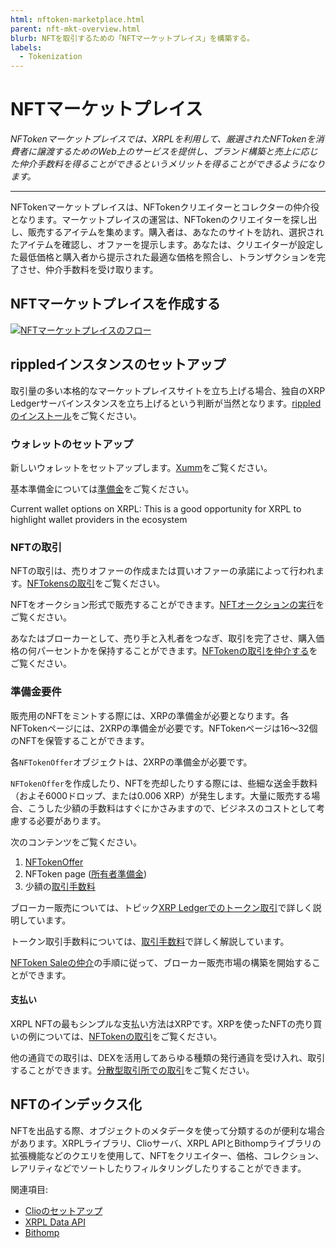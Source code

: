 ```yaml
---
html: nftoken-marketplace.html
parent: nft-mkt-overview.html
blurb: NFTを取引するための「NFTマーケットプレイス」を構築する。
labels:
  - Tokenization
---
```

# NFTマーケットプレイス

_NFTokenマーケットプレイスでは、XRPLを利用して、厳選されたNFTokenを消費者に譲渡するためのWeb上のサービスを提供し、ブランド構築と売上に応じた仲介手数料を得ることができるというメリットを得ることができるようになります。_

---

NFTokenマーケットプレイスは、NFTokenクリエイターとコレクターの仲介役となります。マーケットプレイスの運営は、NFTokenのクリエイターを探し出し、販売するアイテムを集めます。購入者は、あなたのサイトを訪れ、選択されたアイテムを確認し、オファーを提示します。あなたは、クリエイターが設定した最低価格と購入者から提示された最適な価格を照合し、トランザクションを完了させ、仲介手数料を受け取ります。

## NFTマーケットプレイスを作成する

[![NFTマーケットプレイスのフロー](/img/nft-mkt-marketplace.png "NFTマーケットプレイスのフロー")](/img/nft-mkt-marketplace.png)


## rippledインスタンスのセットアップ

取引量の多い本格的なマーケットプレイスサイトを立ち上げる場合、独自のXRP Ledgerサーバインスタンスを立ち上げるという判断が当然となります。[rippledのインストール](../../infrastructure/installation/index.md)をご覧ください。


### ウォレットのセットアップ

新しいウォレットをセットアップします。[Xumm](https://xumm.app/)をご覧ください。

基本準備金については[準備金](reserves.html#base-reserve-and-owner-reserve)をご覧ください。

Current wallet options on XRPL: This is a good opportunity for XRPL to highlight wallet providers in the ecosystem


### NFTの取引

NFTの取引は、売りオファーの作成または買いオファーの承諾によって行われます。[NFTokensの取引](../../../../tutorials/quickstart/transfer-nfts-using-javascript.md)をご覧ください。

NFTをオークション形式で販売することができます。[NFTオークションの実行](../../concepts/tokens/nfts/running-an-nft-auction.md)をご覧ください。

あなたはブローカーとして、売り手と入札者をつなぎ、取引を完了させ、購入価格の何パーセントかを保持することができます。[NFTokenの取引を仲介する](../../../../tutorials/quickstart/broker-an-nft-sale-using-javascript.md)をご覧ください。


### 準備金要件

販売用のNFTをミントする際には、XRPの準備金が必要となります。各NFTokenページには、2XRPの準備金が必要です。NFTokenページは16～32個のNFTを保管することができます。

各`NFTokenOffer`オブジェクトは、2XRPの準備金が必要です。

`NFTokenOffer`を作成したり、NFTを売却したりする際には、些細な送金手数料（およそ6000ドロップ、または0.006 XRP）が発生します。大量に販売する場合、こうした少額の手数料はすぐにかさみますので、ビジネスのコストとして考慮する必要があります。

次のコンテンツをご覧ください。

1. [NFTokenOffer](nft-reserve-requirements.html#nftokenoffer-reserve)
2. NFToken page ([所有者準備金](nft-reserve-requirements.html#owner-reserve))
3. 少額の[取引手数料](../../concepts/tokens/transfer-fees.md)


ブローカー販売については、トピック[XRP Ledgerでのトークン取引](../../concepts/tokens/nfts/trading.md)で詳しく説明しています。

トークン取引手数料については、[取引手数料](../../concepts/tokens/transfer-fees.md)で詳しく解説しています。

[NFToken Saleの仲介](../../../../tutorials/quickstart/broker-an-nft-sale-using-javascript.md)の手順に従って、ブローカー販売市場の構築を開始することができます。

#### 支払い

XRPL NFTの最もシンプルな支払い方法はXRPです。XRPを使ったNFTの売り買いの例については、[NFTokenの取引](../../../../tutorials/quickstart/transfer-nfts-using-javascript.md)をご覧ください。

他の通貨での取引は、DEXを活用してあらゆる種類の発行通貨を受け入れ、取引することができます。[分散型取引所での取引](../../../../tutorials/use-tokens/trade-in-the-decentralized-exchange.md#trade-in-the-decentralized-exchange)をご覧ください。

## NFTのインデックス化

NFTを出品する際、オブジェクトのメタデータを使って分類するのが便利な場合があります。XRPLライブラリ、Clioサーバ、XRPL APIとBithompライブラリの拡張機能などのクエリを使用して、NFTをクリエイター、価格、コレクション、レアリティなどでソートしたりフィルタリングしたりすることができます。

関連項目:

- [Clioのセットアップ](../../infrastructure/installation/install-clio-on-ubuntu.md)
- [XRPL Data API](https://api.xrpldata.com/docs/static/index.html#/)
- [Bithomp](https://docs.bithomp.com/#nft-xls-20)

<!--

Sorting and filtering [No link]
    Creator - nft_info (issuer field)
    Price - nft_sell_offer->offers->amount field)
    Popularity - ?
    Newly listed
    Collection - nft_info (token taxon field)
    XRP vs $ vs IOUs

Search [No link]
Featured NFTs [No link]
Supplement Information [No link]
    Rarity
    Floor price
    History
        Number of owners
        Price History

 -->
